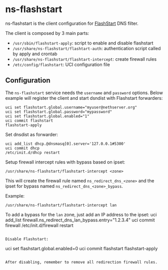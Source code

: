 # ns-flashstart

ns-flashstart is the client configuration for [FlashStart](https://flashstart.com) DNS filter.

The client is composed by 3 main parts:

- `/usr/sbin/flashstart-apply`: script to enable and disable flashstart
- `/usr/share/ns-flashstart/flashtart-auth`: authentication script called by apply and crontab
- `/usr/share/ns-flashstart/flashtart-intercept`: create firewall rules
- `/etc/config/flashstart`: UCI configuration file

## Configuration

The `ns-flashstart` service needs the `username` and `password` options.
Below example will register the client and start dsndist with Flashstart forwarders:
```
uci set flashstart.global.username="myuser@nethserver.org"
uci set flashstart.global.password="mypassword"
uci set flashstart.global.enabled="1"
uci commit flashstart
flashstart-apply
```

Set dnsdist as forwarder:
```
uci add_list dhcp.@dnsmasq[0].server='127.0.0.1#5300'
uci commit dhcp
/etc/init.d/dhcp restart
```

Setup firewall intercept rules with bypass based on ipset:
```
/usr/share/ns-flashstart/flashstart-intercept <zone>
```
This will create the firewall rule named `ns_redirect_dns_<zone>` and the ipset for bypass named `ns_redirect_dns_<zone>_bypass`.

Example:
```
/usr/share/ns-flashstart/flashstart-intercept lan
```

To add a bypass for the `lan` zone, just add an IP address to the ipset:
uci add_list firewall.ns_redirect_dns_lan_bypass.entry="1.2.3.4"
uci commit firewall
/etc/init.d/firewall restart
```

Disable Flashstart:
```
uci set flashstart.global.enabled=0
uci commit flashstart
flashstart-apply
```

After disabling, remember to remove all redirection firewall rules.
